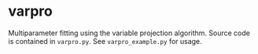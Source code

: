 # varpro
Multiparameter fitting using the variable projection algorithm. Source code is contained in `varpro.py`. See `varpro_example.py` for usage.
